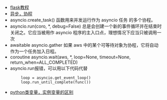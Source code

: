- [flask教程](https://blog.csdn.net/sinat_38682860/article/details/82354342)
- [异步，协程](https://docs.python.org/zh-cn/3.7/library/asyncio.html)
- asyncio.create_task() 函数用来并发运行作为 asyncio 任务 的多个协程。
- asyncio.run(coro, *, debug=False) 总是会创建一个新的事件循环并在结束时关闭之。它应当被用作 asyncio 程序的主入口点，理想情况下应当只被调用一次
- awaitable asyncio.gather 如果 aws 中的某个可等待对象为协程，它将自动作为一个任务加入日程。
- coroutine asyncio.wait(aws, *, loop=None, timeout=None, return_when=ALL_COMPLETED)
- asyncio.run报错，可以用以下代码代替
```
        loop = asyncio.get_event_loop()
        loop.run_until_complete(func())
```
- [python类变量，实例变量的区别](https://blog.csdn.net/weixin_39986952/article/details/84842567)

